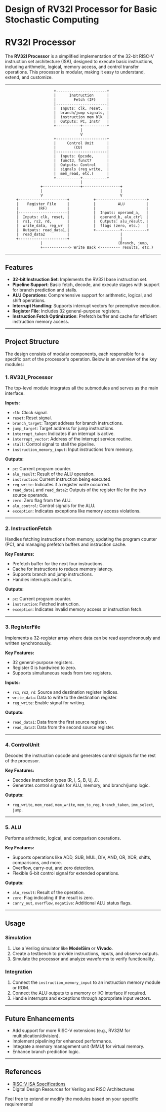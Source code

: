 # Design of RV32I Processor for Basic Stochastic Computing
# RV32I Processor

The **RV32I Processor** is a simplified implementation of the 32-bit RISC-V instruction set architecture (ISA), designed to execute basic instructions, including arithmetic, logical, memory access, and control transfer operations. This processor is modular, making it easy to understand, extend, and customize.

---

                          +-----------------------+
                          |      Instruction      |
                          |        Fetch (IF)     |
                          |-----------------------|
                          |  Inputs: clk, reset,  |
                          |  branch/jump signals, |
                          |  instruction mem blk  |
                          |  Outputs: PC, Instr   |
                          +-----------+-----------+
                                      |
                                      V
                          +-----------------------+
                          |     Control Unit      |
                          |        (CU)           |
                          |-----------------------|
                          |  Inputs: Opcode,      |
                          |  funct3, funct7       |
                          |  Outputs: Control     |
                          |  signals (reg_write,  |
                          |  mem_read, etc.)      |
                          +-----------+-----------+
                                      |
                    +-----------------+-----------------+
                    |                                   |
                    V                                   V
         +----------------------+           +-----------------------+
         |    Register File     |           |          ALU          |
         |         (RF)         |           |                       |
         |----------------------|           |  Inputs: operand_a,   |
         |  Inputs: clk, reset, |           |  operand_b, alu_ctrl  |
         |  rs1, rs2, rd,       |           |  Outputs: alu_result, |
         |  write_data, reg_wr  |           |  flags (zero, etc.)   |
         |  Outputs: read_data1,|           +-----------+-----------+
         |  read_data2          |                       |
         +----------------------+                       |
                    |                                  (Branch, jump,
                    +------------> Write Back <--------- results, etc.)

---

## Features

- **32-bit Instruction Set**: Implements the RV32I base instruction set.
- **Pipeline Support**: Basic fetch, decode, and execute stages with support for branch prediction and stalls.
- **ALU Operations**: Comprehensive support for arithmetic, logical, and shift operations.
- **Interrupt Handling**: Supports interrupt vectors for preemptive execution.
- **Register File**: Includes 32 general-purpose registers.
- **Instruction Fetch Optimization**: Prefetch buffer and cache for efficient instruction memory access.

---

## Project Structure

The design consists of modular components, each responsible for a specific part of the processor's operation. Below is an overview of the key modules:

### 1. **RV32I_Processor**
The top-level module integrates all the submodules and serves as the main interface. 

**Inputs:**
- `clk`: Clock signal.
- `reset`: Reset signal.
- `branch_target`: Target address for branch instructions.
- `jump_target`: Target address for jump instructions.
- `interrupt_taken`: Indicates if an interrupt is active.
- `interrupt_vector`: Address of the interrupt service routine.
- `stall`: Control signal to stall the pipeline.
- `instruction_memory_input`: Input instructions from memory.

**Outputs:**
- `pc`: Current program counter.
- `alu_result`: Result of the ALU operation.
- `instruction`: Current instruction being executed.
- `reg_write`: Indicates if a register write occurred.
- `read_data1` and `read_data2`: Outputs of the register file for the two source operands.
- `zero`: Zero flag from the ALU.
- `alu_control`: Control signals for the ALU.
- `exception`: Indicates exceptions like memory access violations.

---

### 2. **InstructionFetch**
Handles fetching instructions from memory, updating the program counter (PC), and managing prefetch buffers and instruction cache.

**Key Features:**
- Prefetch buffer for the next four instructions.
- Cache for instructions to reduce memory latency.
- Supports branch and jump instructions.
- Handles interrupts and stalls.

**Outputs:**
- `pc`: Current program counter.
- `instruction`: Fetched instruction.
- `exception`: Indicates invalid memory access or instruction fetch.

---

### 3. **RegisterFile**
Implements a 32-register array where data can be read asynchronously and written synchronously.

**Key Features:**
- 32 general-purpose registers.
- Register 0 is hardwired to zero.
- Supports simultaneous reads from two registers.

**Inputs:**
- `rs1`, `rs2`, `rd`: Source and destination register indices.
- `write_data`: Data to write to the destination register.
- `reg_write`: Enable signal for writing.

**Outputs:**
- `read_data1`: Data from the first source register.
- `read_data2`: Data from the second source register.

---

### 4. **ControlUnit**
Decodes the instruction opcode and generates control signals for the rest of the processor.

**Key Features:**
- Decodes instruction types (R, I, S, B, U, J).
- Generates control signals for ALU, memory, and branch/jump logic.

**Outputs:**
- `reg_write`, `mem_read`, `mem_write`, `mem_to_reg`, `branch_taken`, `imm_select`, `jump`.

---

### 5. **ALU**
Performs arithmetic, logical, and comparison operations.

**Key Features:**
- Supports operations like ADD, SUB, MUL, DIV, AND, OR, XOR, shifts, comparisons, and more.
- Overflow, carry-out, and zero detection.
- Flexible 6-bit control signal for extended operations.

**Outputs:**
- `alu_result`: Result of the operation.
- `zero`: Flag indicating if the result is zero.
- `carry_out`, `overflow`, `negative`: Additional ALU status flags.

---

## Usage

### Simulation
1. Use a Verilog simulator like **ModelSim** or **Vivado**.
2. Create a testbench to provide instructions, inputs, and observe outputs.
3. Simulate the processor and analyze waveforms to verify functionality.

### Integration
1. Connect the `instruction_memory_input` to an instruction memory module or ROM.
2. Connect the ALU outputs to a memory or I/O interface if required.
3. Handle interrupts and exceptions through appropriate input vectors.

---

## Future Enhancements
- Add support for more RISC-V extensions (e.g., RV32M for multiplication/division).
- Implement pipelining for enhanced performance.
- Integrate a memory management unit (MMU) for virtual memory.
- Enhance branch prediction logic.

---

## References
- [RISC-V ISA Specifications](https://riscv.org/technical/specifications/)
- Digital Design Resources for Verilog and RISC Architectures

Feel free to extend or modify the modules based on your specific requirements!
